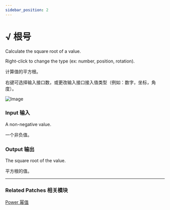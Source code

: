 ```yaml
---
sidebar_position: 2
---
```


# √ 根号

Calculate the square root of a value.

Right-click to change the type (ex: number, position, rotation).

计算值的平方根。

右键可选择输入接口数，或更改输入接口接入值类型（例如：数字，坐标，角度）。

![Image](https://s3.us-west-2.amazonaws.com/secure.notion-static.com/5198bf53-1e73-4f2b-86e9-2deb3e7aff91/Untitled.png?X-Amz-Algorithm=AWS4-HMAC-SHA256&X-Amz-Content-Sha256=UNSIGNED-PAYLOAD&X-Amz-Credential=AKIAT73L2G45EIPT3X45%2F20220602%2Fus-west-2%2Fs3%2Faws4_request&X-Amz-Date=20220602T174031Z&X-Amz-Expires=86400&X-Amz-Signature=e7ef90b1f5fd88a5bd943e9a4462b054d1a5c6e0d398cb1c7686539415aa15c3&X-Amz-SignedHeaders=host&response-content-disposition=filename%20%3D%22Untitled.png%22&x-id=GetObject)

### Input 输入

A non-negative value.

一个非负值。

### Output 输出

The square root of the value.

平方根的值。

------

### Related Patches 相关模块

[Power 幂值](./Power.md)
